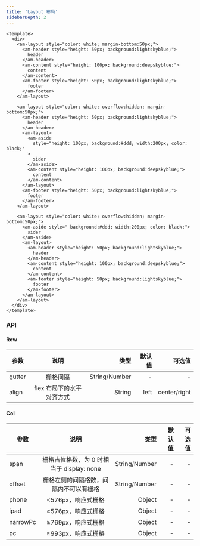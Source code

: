 ```yaml
---
title: 'Layout 布局'
sidebarDepth: 2
---
```


<ClientOnly>
  <layout-demo-1/>
</ClientOnly>

```vue{4}
<template>
  <div>
    <am-layout style="color: white; margin-bottom:50px;">
      <am-header style="height: 50px; background:lightskyblue;">
        header
      </am-header>
      <am-content style="height: 100px; background:deepskyblue;">
        content
      </am-content>
      <am-footer style="height: 50px; background:lightskyblue;">
        footer
      </am-footer>
    </am-layout>

    <am-layout style="color: white; overflow:hidden; margin-bottom:50px;">
      <am-header style="height: 50px; background:lightskyblue;">
        header
      </am-header>
      <am-layout>
        <am-aside
          style="height: 100px; background:#ddd; width:200px; color: black;"
        >
          sider
        </am-aside>
        <am-content style="height: 100px; background:deepskyblue;">
          content
        </am-content>
      </am-layout>
      <am-footer style="height: 50px; background:lightskyblue;">
        footer
      </am-footer>
    </am-layout>

    <am-layout style="color: white; overflow:hidden; margin-bottom:50px;">
      <am-aside style=" background:#ddd; width:200px; color: black;">
        sider
      </am-aside>
      <am-layout>
        <am-header style="height: 50px; background:lightskyblue;">
          header
        </am-header>
        <am-content style="height: 100px; background:deepskyblue;">
          content
        </am-content>
        <am-footer style="height: 50px; background:lightskyblue;">
          footer
        </am-footer>
      </am-layout>
    </am-layout>
  </div>
</template>
```

### API

#### Row

| 参数   |           说明            |          类型 | 默认值 |       可选值 |
| ------ | :-----------------------: | ------------: | -----: | -----------: |
| gutter |         栅格间隔          | String/Number |      - |            - |
| align  | flex 布局下的水平对齐方式 |        String |   left | center/right |

#### Col

| 参数     |                   说明                    |          类型 | 默认值 | 可选值 |
| -------- | :---------------------------------------: | ------------: | -----: | -----: |
| span     | 栅格占位格数，为 0 时相当于 display: none | String/Number |      - |      - |
| offset   |  栅格左侧的间隔格数，间隔内不可以有栅格   | String/Number |      - |      - |
| phone    |            <576px，响应式栅格             |        Object |      - |      - |
| ipad     |            ≥576px，响应式栅格             |        Object |      - |      - |
| narrowPc |            ≥769px，响应式栅格             |        Object |      - |      - |
| pc       |            ≥993px，响应式栅格             |        Object |      - |      - |
